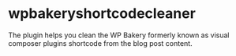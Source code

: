 # wpbakeryshortcodecleaner
The plugin helps you clean the WP Bakery formerly known as visual composer plugins shortcode from the blog post content.
